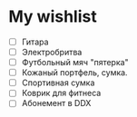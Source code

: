 # My wishlist
- [ ] Гитара 
- [ ] Электробритва 
- [ ] Футбольный мяч "пятерка"
- [ ] Кожаный портфель, сумка. 
- [ ] Спортивная сумка
- [ ] Коврик для фитнеса
- [ ] Абонемент в DDX
